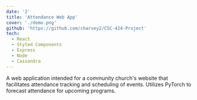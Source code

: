 ```yaml
---
date: '2'
title: 'Attendance Web App'
cover: './demo.png'
github: 'https://github.com/charvey2/CSC-424-Project'
tech:
  - React
  - Styled Components
  - Express
  - Node
  - Cassandra
---
```


A web application intended for a community church's website that facilitates attendance tracking and scheduling of events. Utilizes PyTorch to forecast attendance for upcoming programs.
